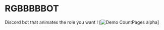 # RGBBBBBOT
Discord bot that animates the role you want !
[![Demo CountPages alpha](https://gifs.com/gif/rgbbbbbot-lxZgr5)]
